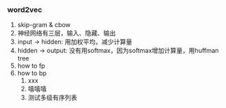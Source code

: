 ### word2vec
1. skip-gram & cbow
2. 神经网络有三层，输入、隐藏、输出
3. input -> hidden: 用加权平均，减少计算量
4. hidden -> output: 没有用softmax，因为softmax增加计算量，用huffman tree
5. how to fp
6. how to bp
    1. xxx
    2. 嘻嘻嘻
    3. 测试多级有序列表
